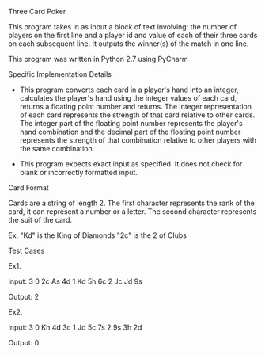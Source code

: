 Three Card Poker

This program takes in as input a block of text involving: the number of players on the first line and a player id and value of each of their three cards on each subsequent line. It outputs the winner(s) of the match in one line.

This program was written in Python 2.7 using PyCharm

Specific Implementation Details

- This program converts each card in a player's hand into an integer, calculates the player's hand using the integer values of each card, returns a floating point number and returns. The integer representation of each card represents the strength of that card relative to other cards. The integer part of the floating point number represents the player's hand combination and the decimal part of the floating point number represents the strength of that combination relative to other players with the same combination.

- This program expects exact input as specified. It does not check for blank or incorrectly formatted input.

Card Format

Cards are a string of length 2. The first character represents the rank of the card, it can represent a number or a letter. The second character represents the suit of the card.

Ex. "Kd" is the King of Diamonds
      "2c" is the 2 of Clubs
      
Test Cases

Ex1.

Input:
3
0 2c As 4d
1 Kd 5h 6c
2 Jc Jd 9s

Output:
2

Ex2.

Input:
3
0 Kh 4d 3c
1 Jd 5c 7s
2 9s 3h 2d

Output:
0
